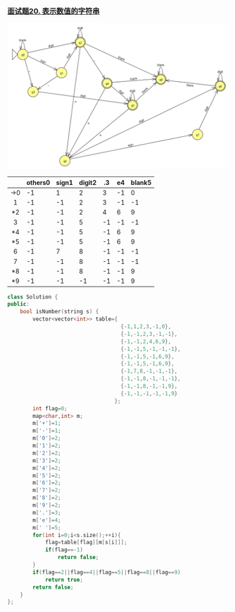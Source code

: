 ### [面试题20. 表示数值的字符串](https://leetcode-cn.com/problems/biao-shi-shu-zhi-de-zi-fu-chuan-lcof/)

![image-20200416030832620](%E9%9D%A2%E8%AF%95%E9%A2%9820.%20%E8%A1%A8%E7%A4%BA%E6%95%B0%E5%80%BC%E7%9A%84%E5%AD%97%E7%AC%A6%E4%B8%B2.assets/image-20200416030832620.png)

|      | **others0** | sign1 | digit2 | .3   | e4   | blank5 |
| :--: | ----------- | ----- | ------ | ---- | ---- | ------ |
|  →0  | -1          | 1     | 2      | 3    | -1   | 0      |
|  1   | -1          | -1    | 2      | 3    | -1   | -1     |
|  *2  | -1          | -1    | 2      | 4    | 6    | 9      |
|  3   | -1          | -1    | 5      | -1   | -1   | -1     |
|  *4  | -1          | -1    | 5      | -1   | 6    | 9      |
|  *5  | -1          | -1    | 5      | -1   | 6    | 9      |
|  6   | -1          | 7     | 8      | -1   | -1   | -1     |
|  7   | -1          | -1    | 8      | -1   | -1   | -1     |
|  *8  | -1          | -1    | 8      | -1   | -1   | 9      |
|  *9  | -1          | -1    | -1     | -1   | -1   | 9      |

```c++
class Solution {
public:
    bool isNumber(string s) {
        vector<vector<int>> table={
                                    {-1,1,2,3,-1,0},
                                    {-1,-1,2,3,-1,-1},
                                    {-1,-1,2,4,6,9},
                                    {-1,-1,5,-1,-1,-1},
                                    {-1,-1,5,-1,6,9},
                                    {-1,-1,5,-1,6,9},
                                    {-1,7,8,-1,-1,-1},
                                    {-1,-1,8,-1,-1,-1},
                                    {-1,-1,8,-1,-1,9},
                                    {-1,-1,-1,-1,-1,9}
                                  };
        int flag=0;
        map<char,int> m;
        m['+']=1;
        m['-']=1;
        m['0']=2;
        m['1']=2;
        m['2']=2;
        m['3']=2;
        m['4']=2;
        m['5']=2;
        m['6']=2;
        m['7']=2;
        m['8']=2;
        m['9']=2;
        m['.']=3;
        m['e']=4;
        m[' ']=5;
        for(int i=0;i<s.size();++i){
            flag=table[flag][m[s[i]]];
            if(flag==-1)
                return false;
        }
        if(flag==2||flag==4||flag==5||flag==8||flag==9)
            return true;
        return false;
    }
};
```

